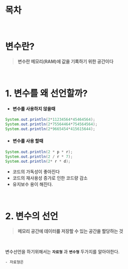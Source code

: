 # 목차



<br/>

# 변수란?

> **변수란 메모리(RAM)에 값을 기록하기 위한 공간이다**

<br/>

# 1. 변수를 왜 선언할까?


- #### 변수를 사용하지 않을때

```java
System.out.println(2*11234564*45464564);
System.out.println(2*75564464*754564564);
System.out.println(2*9665454*415615644);
```


- #### 변수를 사용 할때

```java
System.out.println(2 * p * r);
System.out.println(2 / r * 7);
System.out.println(2* r * d);
```

- 코드의 가독성이 좋아진다
- 코드의 재사용성 증가로 인한 코드량 감소 
- 유지보수 용이 해진다.

<br/>

# 2. 변수의 선언

> **메모리 공간에 데이터를 저장할 수 있는 공간을 할당하는 것**

<br/>


변수선언을 하기위해서는 <code><strong>자료형</strong></code> 과 <code><strong>변수형</strong></code> 두가지를 알아야한다.
    
    - 자료형은 




